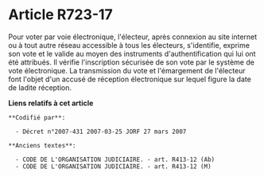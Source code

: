 # Article R723-17

Pour voter par voie électronique, l'électeur, après connexion au site internet ou à tout autre réseau accessible à tous les
électeurs, s'identifie, exprime son vote et le valide au moyen des instruments d'authentification qui lui ont été attribués.
Il vérifie l'inscription sécurisée de son vote par le système de vote électronique. La transmission du vote et l'émargement
de l'électeur font l'objet d'un accusé de réception électronique sur lequel figure la date de ladite réception.

**Liens relatifs à cet article**

	**Codifié par**:

	  - Décret n°2007-431 2007-03-25 JORF 27 mars 2007

	**Anciens textes**:

	  - CODE DE L'ORGANISATION JUDICIAIRE. - art. R413-12 (Ab)
	  - CODE DE L'ORGANISATION JUDICIAIRE. - art. R413-12 (M)
